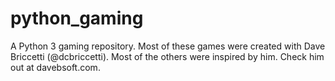 # python_gaming
A Python 3 gaming repository.
Most of these games were created with Dave Briccetti (@dcbriccetti). Most of the others were inspired by him. Check him out at davebsoft.com.
